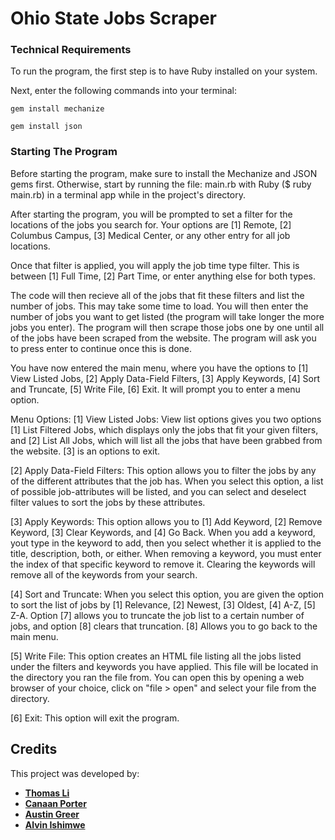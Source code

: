# Ohio State Jobs Scraper

### Technical Requirements

To run the program, the first step is to have Ruby installed on your system.

Next, enter the following commands into your terminal:

```
gem install mechanize
```

```
gem install json
```

### Starting The Program

Before starting the program, make sure to install the Mechanize and JSON gems first. Otherwise, start by running the file: main.rb with Ruby ($ ruby main.rb) in a terminal app while in the project's directory.

After starting the program, you will be prompted to set a filter for the locations of the jobs you search for. Your options are [1] Remote, [2] Columbus Campus, [3] Medical Center, or any other entry for all job locations.

Once that filter is applied, you will apply the job time type filter. This is between [1] Full Time, [2] Part Time, or enter anything else for both types.

The code will then recieve all of the jobs that fit these filters and list the number of jobs. This may take some time to load. You will then enter the number of jobs you want to get listed (the program will take longer the more jobs you enter). The program will then scrape those jobs one by one until all of the jobs have been scraped from the website. The program will ask you to press enter to continue once this is done.

You have now entered the main menu, where you have the options to [1] View Listed Jobs, [2] Apply Data-Field Filters, [3] Apply Keywords, [4] Sort and Truncate, [5] Write File, [6] Exit. It will prompt you to enter a menu option.

Menu Options:
[1] View Listed Jobs:
View list options gives you two options [1] List Filtered Jobs, which displays only the jobs that fit your given filters, and [2] List All Jobs, which will list all the jobs that have been grabbed from the website. [3] is an options to exit.

[2] Apply Data-Field Filters:
This option allows you to filter the jobs by any of the different attributes that the job has. When you select this option, a list of possible job-attributes will be listed, and you can select and deselect filter values to sort the jobs by these attributes.

[3] Apply Keywords:
This option allows you to [1] Add Keyword, [2] Remove Keyword, [3] Clear Keywords, and [4] Go Back. When you add a keyword, yout type in the keyword to add, then you select whether it is applied to the title, description, both, or either. When removing a keyword, you must enter the index of that specific keyword to remove it. Clearing the keywords will remove all of the keywords from your search.

[4] Sort and Truncate:
When you select this option, you are given the option to sort the list of jobs by [1] Relevance, [2] Newest, [3] Oldest, [4] A-Z, [5] Z-A. Option [7] allows you to truncate the job list to a certain number of jobs, and option [8] clears that truncation. [8] Allows you to go back to the main menu.

[5] Write File:
This option creates an HTML file listing all the jobs listed under the filters and keywords you have applied. This file will be located in the directory you ran the file from. You can open this by opening a web browser of your choice, click on "file > open" and select your file from the directory.

[6] Exit:
This option will exit the program.

## Credits

This project was developed by:

- **[Thomas Li](https://github.com/li11315-osu)**
- **[Canaan Porter](https://github.com/CPort28)**
- **[Austin Greer](https://github.com/austin-OS)**
- **[Alvin Ishimwe](https://github.com/ai003)**
